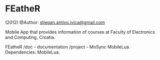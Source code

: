 FEatheR
=======
(2012)
@Author: stjepan.antivo.ivica@gmail.com

Mobile App that provides information of courses at Faculty of Electronics and Computing, Croatia.

FEatheR
/doc - documentation 
/project - MoSync MobileLua. Dependencies: MobileLua.

